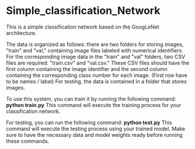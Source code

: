 # Simple_classification_Network

This is a simple classification network based on the GoogLeNet architecture.

The data is organized as follows: there are two folders for storing images, "train" and "val," containing image files labeled with numerical identifiers.
For the corresponding image data in the "train" and "val" folders, two CSV files are required: "train.csv" and "val.csv." 
These CSV files should have the first column containing the image identifier and the second column containing the corresponding class number for each image.
(First row have to be names / label)
For testing, the data is contained in a folder that stores images.

To use this system, you can train it by running the following command: **python train.py**
This command will execute the training process for your classification network.

For testing, you can run the following command: **python test.py**
This command will execute the testing process using your trained model. Make sure to have the necessary data and model weights ready before running these commands.
